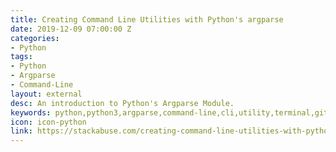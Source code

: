 ```yaml
---
title: Creating Command Line Utilities with Python's argparse
date: 2019-12-09 07:00:00 Z
categories:
- Python
tags:
- Python
- Argparse
- Command-Line
layout: external
desc: An introduction to Python's Argparse Module.
keywords: python,python3,argparse,command-line,cli,utility,terminal,github,website,blog,easy
icon: icon-python
link: https://stackabuse.com/creating-command-line-utilities-with-pythons-argparse/
---
```


